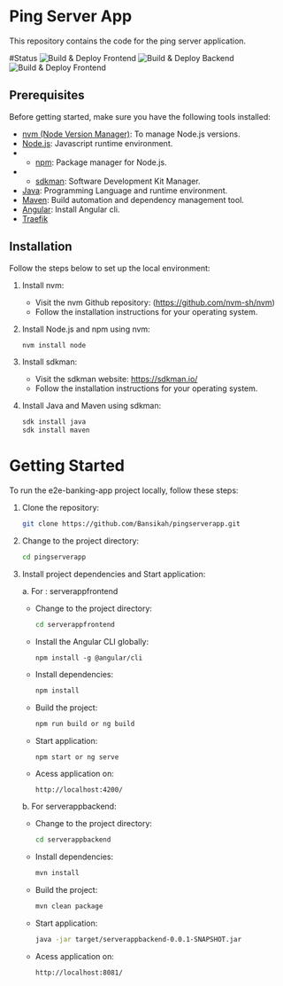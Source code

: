 # Ping Server App
This repository contains the code for the ping server application.

#Status
![Build & Deploy Frontend](https://github.com/github/docs/actions/workflows/build-frontend.yml/badge.svg) ![Build & Deploy Backend](https://github.com/github/docs/actions/workflows/build-backend.yml/badge.svg) ![Build & Deploy Frontend](https://github.com/github/docs/actions/workflows/release.yml/badge.svg)

## Prerequisites

Before getting started, make sure you have the following tools installed:

- [nvm (Node Version Manager)](https://github.com/nvm-sh/nvm): To manage Node.js versions.
- [Node.js](https://nodejs.org/): Javascript runtime environment.
- - [npm](https://www.npmjs.com/): Package manager for Node.js.
- - [sdkman](https://sdkman.io/): Software Development Kit Manager.
- [Java](https://www.java.com/): Programming Language and runtime environment.
- [Maven](https://maven.apache.org/): Build automation and dependency management tool.
- [Angular](https://github.com/angular/angular-cli): Install Angular cli.
- [Traefik](https://doc.traefik.io/traefik/)

## Installation

Follow the steps below to set up the local environment:

1. Install nvm:
   - Visit the nvm Github repository: (https://github.com/nvm-sh/nvm)
   - Follow the installation instructions for your operating system.

2. Install Node.js and npm using nvm:
   ```bash
   nvm install node
   ```

3. Install sdkman:
   - Visit the sdkman website: https://sdkman.io/
   - Follow the installation instructions for your operating system.

4. Install Java and Maven using sdkman:
   ```bash
   sdk install java
   sdk install maven
   ```

# Getting Started

To run the e2e-banking-app project locally, follow these steps:

1. Clone the repository:
   ```bash
   git clone https://github.com/Bansikah/pingserverapp.git 
   ```

2. Change to the project directory:
   ```bash
   cd pingserverapp
   ```

3. Install project dependencies and Start application:
   
   a. For : serverappfrontend
      - Change to the project directory:
        ```bash
        cd serverappfrontend
        ```
     - Install the Angular CLI globally:
        ```
        npm install -g @angular/cli
        ```
      - Install dependencies:
        ```bash
        npm install
        ```
      - Build the project:
        ```bash
        npm run build or ng build
        ```
      - Start application:
        ```bash
        npm start or ng serve
        ```
     - Acess application on:
       ```
       http://localhost:4200/
       ```

   b. For serverappbackend:
      - Change to the project directory:
        ```bash
        cd serverappbackend
        ```
      - Install dependencies:
        ```bash
        mvn install
        ```
      - Build the project:
        ```bash
        mvn clean package
        ```
      - Start application:
        ```bash
        java -jar target/serverappbackend-0.0.1-SNAPSHOT.jar
        ```
     - Acess application on:
       ```
       http://localhost:8081/
       ```
